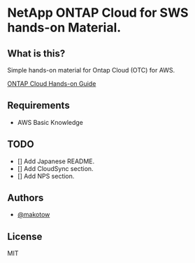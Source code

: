 # NetApp ONTAP Cloud for SWS  hands-on Material.


## What is this?

Simple hands-on material for Ontap Cloud (OTC) for AWS.

[ONTAP Cloud Hands-on Guide](./article.md)

## Requirements

- AWS Basic Knowledge


## TODO

- [] Add Japanese README.
- [] Add CloudSync section.
- [] Add NPS section.

## Authors

- [@makotow](https://github.com/makotow)

## License

MIT
